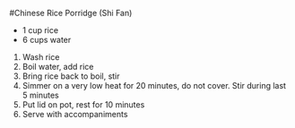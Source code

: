#Chinese Rice Porridge (Shi Fan)

* 1 cup rice
* 6 cups water

1. Wash rice
1. Boil water, add rice
1. Bring rice back to boil, stir
1. Simmer on a very low heat for 20 minutes, do not cover. Stir during last 5 minutes
1. Put lid on pot, rest for 10 minutes
1. Serve with accompaniments
